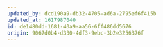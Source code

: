 ```yaml
---
updated_by: dcd190a9-db32-4705-ad6a-2795ef6f415b
updated_at: 1617987040
id: de1480dd-1681-40a9-aa56-6ff486dd5676
origin: 9067d0b4-d330-4df3-9ebc-3b2e3256376f
---
```

